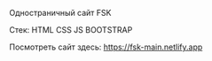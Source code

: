 Одностраничный сайт FSK


Стек:
HTML
CSS
JS
BOOTSTRAP


Посмотреть сайт здесь: https://fsk-main.netlify.app
